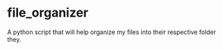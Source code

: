 # file_organizer
A python script that will help organize my files into their respective folder they.
